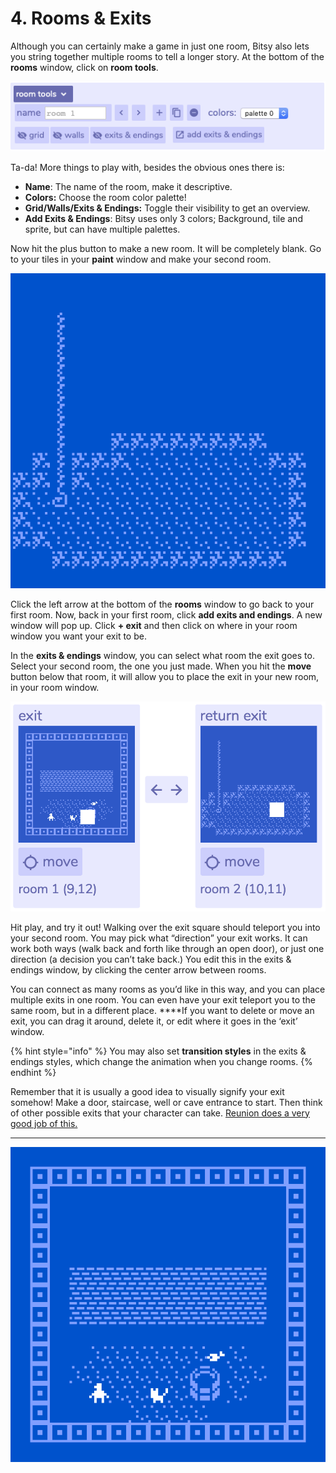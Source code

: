 # 4. Rooms & Exits

Although you can certainly make a game in just one room, Bitsy also lets you string together multiple rooms to tell a longer story. At the bottom of the **rooms** window, click on **room tools**. 

![](../../../.gitbook/assets/bitsy-room-tools.png)

Ta-da! More things to play with, besides the obvious ones there is:

* **Name**: The name of the room, make it descriptive.
* **Colors:** Choose the room color palette!
* **Grid/Walls/Exits & Endings:** Toggle their visibility to get an overview. 
* **Add Exits & Endings**: Bitsy uses only 3 colors; Background, tile and sprite, but can have multiple palettes.

Now hit the plus button to make a new room. It will be completely blank. Go to your tiles in your **paint** window and make your second room.

![A scary dungeon with a mysterious rope exit.](../../../.gitbook/assets/bitsy-cave%20%281%29.gif)

Click the left arrow at the bottom of the **rooms** window to go back to your first room.  Now, back in your first room, click **add exits and endings**. A new window will pop up. Click **+ exit** and then click on where in your room window you want your exit to be.

In the **exits & endings** window, you can select what room the exit goes to. Select your second room, the one you just made. When you hit the **move** button below that room, it will allow you to place the exit in your new room, in your room window. 

![](../../../.gitbook/assets/bitsy-exit-endings%20%281%29.png)

Hit play, and try it out! Walking over the exit square should teleport you into your second room. You may pick what “direction” your exit works. It can work both ways \(walk back and forth like through an open door\), or just one direction \(a decision you can’t take back.\) You edit this in the exits & endings window, by clicking the center arrow between rooms.

You can connect as many rooms as you’d like in this way, and you can place multiple exits in one room. You can even have your exit teleport you to the same room, but in a different place.  ****If you want to delete or move an exit, you can drag it around, delete it, or edit where it goes in the ‘exit’ window.

{% hint style="info" %}
You may also set **transition styles** in the exits & endings styles, which change the animation when you change rooms.
{% endhint %}

Remember that it is usually a good idea to visually signify your exit somehow! Make a door, staircase, well or cave entrance to start. Then think of other possible exits that your character can take. [Reunion does a very good job of this.](https://caeth.itch.io/reunion)  
****

![Oh, a magical well! I wonder what&apos;s inside&#x2026;](../../../.gitbook/assets/bitsy-well.gif)

